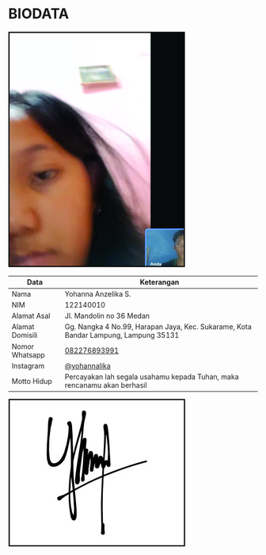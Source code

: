 # BIODATA

![Foto](010_foto.jpg)

| Data            | Keterangan |
| --------------- | ------------- |
| Nama            | Yohanna Anzelika S. |
| NIM             | 122140010 |
| Alamat Asal     | Jl. Mandolin no 36 Medan |
| Alamat Domisili | Gg. Nangka 4 No.99, Harapan Jaya, Kec. Sukarame, Kota Bandar Lampung, Lampung 35131 |
| Nomor Whatsapp  | [082276893991](https://wa.me/+6282276893991) |
| Instagram       | [@yohannalika](https://instagram.com/yohannalika) |
| Motto Hidup     | Percayakan lah segala usahamu kepada Tuhan, maka rencanamu akan berhasil |

![TTD](010_ttd.jpg)
